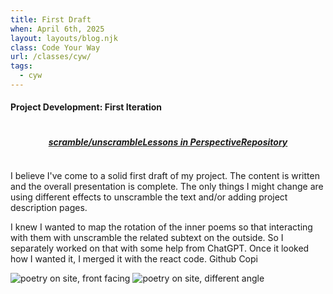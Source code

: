 ```yaml
---
title: First Draft
when: April 6th, 2025
layout: layouts/blog.njk
class: Code Your Way
url: /classes/cyw/
tags:
  - cyw
---
```


#### Project Development: First Iteration

<div style="display:flex;flex-direction: rows;flex-wrap: wrap;justify-content:center;">

##### <a target="_blank" href="https://editor.p5js.org/oliviaemlee/sketches/cnRfbKt_c">scramble/unscramble</a>

##### <a target="_blank" href="https://lessons-inperspective.netlify.app/">Lessons in Perspective</a>

##### <a target="_blank" href="https://github.com/olivia-em/inperspective">Repository</a>

</div>

I believe I've come to a solid first draft of my project. The content is written and the overall presentation is complete.
The only things I might change are using different effects to unscramble the text and/or adding project description pages.  

I knew I wanted to map the rotation of the inner poems so that interacting with them with unscramble the related subtext on the outside. So I separately worked on that with some help from ChatGPT. Once it looked how I wanted it,
I merged it with the react code. Github Copi


<div class="img-div">
<img class="blog-img" alt="poetry on site, front facing" src="https://cdn.glitch.global/d7ac8ce9-d6b5-4915-b92c-e6f0bf0d0c29/Screenshot%202025-04-13%20at%203.04.25%E2%80%AFPM.png?v=1744577573769">
<img class="blog-img" alt="poetry on site, different angle" src="https://cdn.glitch.global/d7ac8ce9-d6b5-4915-b92c-e6f0bf0d0c29/Screenshot%202025-04-13%20at%203.04.53%E2%80%AFPM.png?v=1744577588042">  
</div>